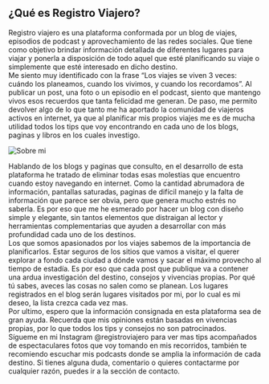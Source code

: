 ## ¿Qué es Registro Viajero?

Registro viajero es una plataforma conformada por un blog de viajes, episodios de podcast y aprovechamiento de las redes sociales. Que tiene como objetivo brindar información detallada de diferentes lugares para viajar y ponerla a disposición de todo aquel que esté planificando su viaje o simplemente que esté interesado en dicho destino.
\
Me siento muy identificado con la frase “Los viajes se viven 3 veces: cuándo los planeamos, cuando los vivimos, y cuando los recordamos”. Al publicar un post, una foto o un episodio en el podcast, siento que mantengo vivos esos recuerdos que tanta felicidad me generan. De paso, me permito devolver algo de lo que tanto me ha aportado la comunidad de viajeros activos en internet, ya que al planificar mis propios viajes me es de mucha utilidad todos los tips que voy encontrando en cada uno de los blogs, paginas y libros en los cuales investigo.

![Sobre mi](https://leonardo2h.github.io/rviajero-blog-posts/sobre-mi/img-post.png)

Hablando de los blogs y paginas que consulto, en el desarrollo de esta plataforma he tratado de eliminar todas esas molestias que encuentro cuando estoy navegando en internet. Como la cantidad abrumadora de información, pantallas saturadas, paginas de difícil manejo y la falta de información que parece ser obvia, pero que genera mucho estrés no saberla. Es por eso que me he esmerado por hacer un blog con diseño simple y elegante, sin tantos elementos que distraigan al lector y herramientas complementarias que ayuden a desarrollar con más profundidad cada uno de los destinos.
\
Los que somos apasionados por los viajes sabemos de la importancia de planificarlos. Estar seguros de los sitios que vamos a visitar, el querer explorar a fondo cada ciudad a dónde vamos y sacar el máximo provecho al tiempo de estadía. Es por eso que cada post que publique va a contener una ardua investigación del destino, consejos y vivencias propias. Por qué tú sabes, aveces las cosas no salen como se planean. Los lugares registrados en el blog serán lugares visitados por mi, por lo cual es mi deseo, la lista crezca cada vez mas.
\
Por ultimo, espero que la información consignada en esta plataforma sea de gran ayuda. Recuerda que mis opiniones están basadas en vivencias propias, por lo que todos los tips y consejos no son patrocinados.
\
Sígueme en mi Instagram @registroviajero para ver mas tips acompañados de espectaculares fotos que voy tomando en mis recorridos, también te recomiendo escuchar mis podcasts donde se amplia la información de cada destino. Si tienes alguna duda, comentario o quieres contactarme por cualquier razón, puedes ir a la sección de contacto.
